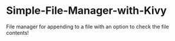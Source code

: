 # Simple-File-Manager-with-Kivy

File manager for appending to a file with an option to check the file contents!
